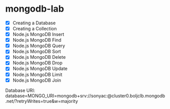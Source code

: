# mongodb-lab

- [x] Creating a Database
- [x] Creating a Collection
- [x] Node.js MongoDB Insert
- [x] Node.js MongoDB Find
- [x] Node.js MongoDB Query
- [x] Node.js MongoDB Sort
- [x] Node.js MongoDB Delete
- [x] Node.js MongoDB Drop
- [x] Node.js MongoDB Update
- [x] Node.js MongoDB Limit
- [x] Node.js MongoDB Join

Database URI: database=MONGO_URI=mongodb+srv://sonyac:<password>@cluster0.boljclb.mongodb.net/?retryWrites=true&w=majority

